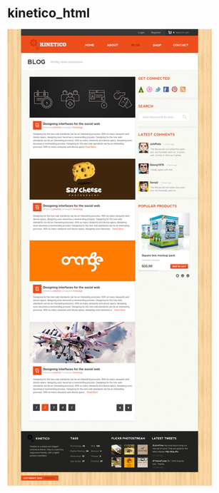 # kinetico_html 
![Image alt](https://github.com/SergeyKalko/kinetico_html/raw/master/wp-content/themes/site2tema/02435/02435.jpg)

